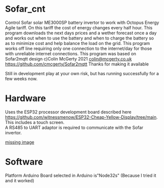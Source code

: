 # Sofar_cnt
Control Sofar solar ME3000SP  battery invertor to work with Octopus Energy Agile tariff.
On this tariff the cost of energy changes  every half hour. This program downloads the next days prices and a wether forecast once a day and works out when to use the battery and when to charge the battery so as to minimize cost and help balance the load on the grid.
This program works off line requiring only one connection to the internet/day for those with unreliable internet connections.
This program was based on  Sofar2mqtt design c)Colin McGerty 2021 colin@mcgerty.co.uk https://github.com/cmcgerty/Sofar2mqtt Thanks for making it available

Still in development play at your own risk, but has running successfully for a few weeks now. 

# Hardware

Uses the ESP32 processor development board described here https://github.com/witnessmenow/ESP32-Cheap-Yellow-Display/tree/main. This includes a touch screen.  
A RS485 to UART adaptor is required to communicate with the Sofar invertor.

[missing image](min_boards.png "This is the minimum hardware required")

# Software
Platform Arduino
Board selected in Arduino is"Node32s" (Because I tried it and it worked)




